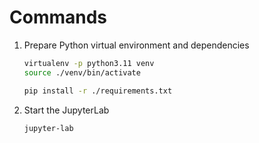 # Commands

1. Prepare Python virtual environment and dependencies

    ```bash
    virtualenv -p python3.11 venv
    source ./venv/bin/activate

    pip install -r ./requirements.txt
    ```
2. Start the JupyterLab

    ```bash
    jupyter-lab
    ```
